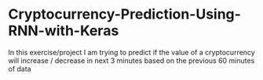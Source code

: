 # Cryptocurrency-Prediction-Using-RNN-with-Keras
In this exercise/project I am trying to predict if the value of a cryptocurrency will  increase / decrease in next 3 minutes based on the previous 60 minutes of data
